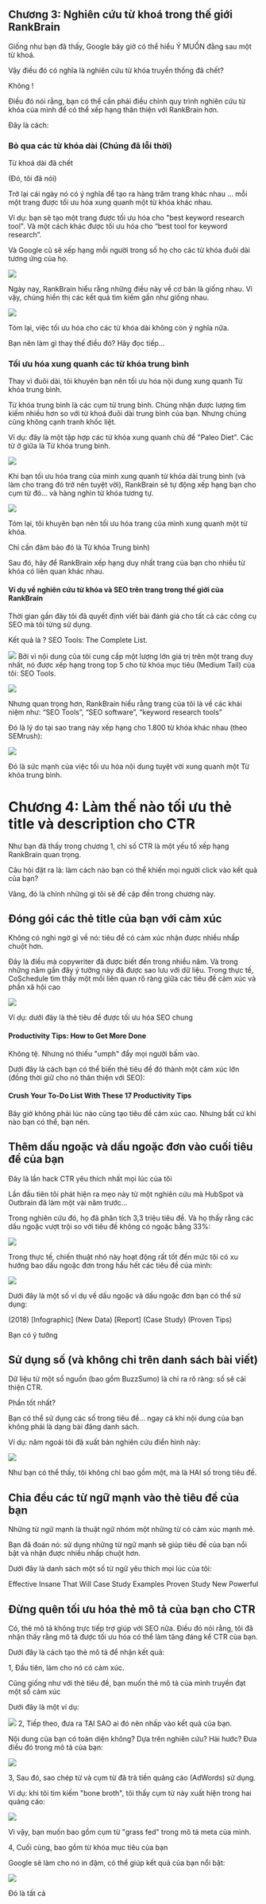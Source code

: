## Chương 3: Nghiên cứu từ khoá trong thế giới RankBrain

Giống như bạn đã thấy, Google bây giờ có thể hiểu Ý MUỐN đằng sau một từ khoá.

Vậy điều đó có nghĩa là nghiên cứu từ khóa truyền thống đã chết?

Không !

Điều đó nói rằng, bạn có thể cần phải điều chỉnh quy trình nghiên cứu từ khóa của mình để có thể xếp hạng thân thiện với RankBrain hơn.

Đây là cách: 

### Bỏ qua các từ khóa dài (Chúng đã lỗi thời)

Từ khoá dài đã chết

(Đó, tôi đã nói)

Trở lại cái ngày nó có ý nghĩa để tạo ra hàng trăm trang khác nhau ... mỗi một trang được tối ưu hóa xung quanh một từ khóa khác nhau.

Ví dụ: bạn sẽ tạo một trang được tối ưu hóa cho "best keyword research tool". Và một cách khác được tối ưu hóa cho “best tool for keyword research”.

Và Google cũ sẽ xếp hạng mỗi người trong số họ cho các từ khóa đuôi dài tương ứng của họ.

![](https://cdn-backlinko.pressidium.com/wp-content/uploads/2017/11/3_2_best-keyword-research-tool.png)

Ngày nay, RankBrain hiểu rằng những điều này về cơ bản là giống nhau. Vì vậy, chúng hiển thị các kết quả tìm kiếm gần như giống nhau.

![](https://cdn-backlinko.pressidium.com/wp-content/uploads/2017/11/3_3_identical-results.png)

Tóm lại, việc tối ưu hóa cho các từ khóa dài không còn ý nghĩa nữa.

Bạn nên làm gì thay thế điều đó? Hãy đọc tiếp…

### Tối ưu hóa xung quanh các từ khóa trung bình

Thay vì đuôi dài, tôi khuyên bạn nên tối ưu hóa nội dung xung quanh Từ khóa trung bình.

Từ khóa trung bình là các cụm từ trung bình. Chúng nhận được lượng tìm kiếm nhiều hơn so với từ khoá đuôi dài trung bình của bạn. Nhưng chúng cũng không cạnh tranh khốc liệt.

Ví dụ: đây là một tập hợp các từ khóa xung quanh chủ đề "Paleo Diet". Các từ ở giữa là Từ khóa trung bình.

![](https://cdn-backlinko.pressidium.com/wp-content/uploads/2017/11/3_4_medium-tail-keywords.png)

Khi bạn tối ưu hóa trang của mình xung quanh từ khóa dài trung bình (và làm cho trang đó trở nên tuyệt vời), RankBrain sẽ tự động xếp hạng bạn cho cụm từ đó… và hàng nghìn từ khóa tương tự.

![](https://cdn-backlinko.pressidium.com/wp-content/uploads/2017/11/3_5_similar-keywords.png)

Tóm lại, tôi khuyên bạn nên tối ưu hóa trang của mình xung quanh một từ khóa.

Chỉ cần đảm bảo đó là Từ khóa Trung bình)

Sau đó, hãy để RankBrain xếp hạng duy nhất trang của bạn cho nhiều từ khóa có liên quan khác nhau.

#### Ví dụ về nghiên cứu từ khóa và SEO trên trang trong thế giới của RankBrain

Thời gian gần đây tôi đã quyết định viết bài đánh giá cho tất cả các công cụ SEO mà tôi từng sử dụng.

Kết quả là ? SEO Tools: The Complete List.

![](https://cdn-backlinko.pressidium.com/wp-content/uploads/2017/11/3_6_seo-tools-complete-list.png)
Bởi vì nội dung của tôi cung cấp một lượng lớn giá trị trên một trang duy nhất, nó được xếp hạng trong top 5 cho từ khóa mục tiêu (Medium Tail) của tôi: SEO Tools.

![](https://cdn-backlinko.pressidium.com/wp-content/uploads/2017/11/3_7_seo-tools.png)

Nhưng quan trọng hơn, RankBrain hiểu rằng trang của tôi là về các khái niệm như: “SEO Tools”, “SEO software”, “keyword research tools”

Đó là lý do tại sao trang này xếp hạng cho 1.800 từ khóa khác nhau (theo SEMrush):

![](https://cdn-backlinko.pressidium.com/wp-content/uploads/2017/11/3_8_semrush.png)

Đó là sức mạnh của việc tối ưu hóa nội dung tuyệt vời xung quanh một Từ khóa trung bình.


# Chương 4: Làm thế nào tối ưu thẻ title và description cho CTR

Như bạn đã thấy trong chương 1, chỉ số CTR là một yếu tố xếp hạng RankBrain quan trọng.

Câu hỏi đặt ra là: làm cách nào bạn có thể khiến mọi người click vào kết quả của bạn?

Vâng, đó là chính những gì tôi sẽ đề cập đến trong chương này.

## Đóng gói các thẻ title của bạn với cảm xúc

Không có nghi ngờ gì về nó: tiêu đề có cảm xúc nhận được nhiều nhấp chuột hơn.

Đây là điều mà copywriter đã được biết đến trong nhiều năm. Và trong những năm gần đây ý tưởng này đã được sao lưu với dữ liệu. Trong thực tế, CoSchedule tìm thấy một mối liên quan rõ ràng giữa các tiêu đề cảm xúc và phần xã hội cao

![](https://cdn-backlinko.pressidium.com/wp-content/uploads/2017/11/4_2_emotional-value.png)

Ví dụ: dưới đây là thẻ tiêu đề được tối ưu hóa SEO chung

#### Productivity Tips: How to Get More Done

Không tệ. Nhưng nó thiếu "umph" đẩy mọi người bấm vào.

Dưới đây là cách bạn có thể biến thẻ tiêu đề đó thành một cảm xúc lớn (đồng thời giữ cho nó thân thiện với SEO):

#### Crush Your To-Do List With These 17 Productivity Tips

Bây giờ không phải lúc nào cũng tạo tiêu đề cảm xúc cao. Nhưng bất cứ khi nào bạn có thể, bạn nên.

## Thêm dấu ngoặc và dấu ngoặc đơn vào cuối tiêu đề của bạn

Đây là lần hack CTR yêu thích nhất mọi lúc của tôi

Lần đầu tiên tôi phát hiện ra mẹo này từ một nghiên cứu mà HubSpot và Outbrain đã làm một vài năm trước…

Trong nghiên cứu đó, họ đã phân tích 3,3 triệu tiêu đề. Và họ thấy rằng các dấu ngoặc vượt trội so với tiêu đề không có ngoặc bằng 33%:

![](https://cdn-backlinko.pressidium.com/wp-content/uploads/2017/11/4_3_titles-with-brackets.png)

Trong thực tế, chiến thuật nhỏ này hoạt động rất tốt đến mức tôi có xu hướng bao dấu ngoặc đơn trong hầu hết các tiêu đề của mình:

![](https://cdn-backlinko.pressidium.com/wp-content/uploads/2017/11/4_5_titles-with-parentheses.png)

Dưới đây là một số ví dụ về dấu ngoặc và dấu ngoặc đơn bạn có thể sử dụng:

(2018)
[Infographic] (New Data)
[Report] (Case Study)
(Proven Tips)

Bạn có ý tưởng

## Sử dụng số (và không chỉ trên danh sách bài viết)

Dữ liệu từ một số nguồn (bao gồm BuzzSumo) là chỉ ra rõ ràng: số sẽ cải thiện CTR.

Phần tốt nhất?

Bạn có thể sử dụng các số trong tiêu đề… ngay cả khi nội dung của bạn không phải là dạng bài đăng danh sách.

Ví dụ: năm ngoái tôi đã xuất bản nghiên cứu điển hình này:

![](https://cdn-backlinko.pressidium.com/wp-content/uploads/2017/11/4_6_titles-with-numbers.png)

Như bạn có thể thấy, tôi không chỉ bao gồm một, mà là HAI số trong tiêu đề.

## Chia đều các từ ngữ mạnh vào thẻ tiêu đề của bạn

Những từ ngữ mạnh là thuật ngữ nhóm một những từ có cảm xúc mạnh mẽ.

Bạn đã đoán nó: sử dụng những từ ngữ mạnh sẽ giúp tiêu đề của bạn nổi bật và nhận được nhiều nhấp chuột hơn.

Dưới đây là danh sách một số từ ngữ yêu thích mọi lúc của tôi:

Effective
Insane
That Will Case Study
Examples
Proven Study
New
Powerful

## Đừng quên tối ưu hóa thẻ mô tả của bạn cho CTR

Có, thẻ mô tả không trực tiếp trợ giúp với SEO nữa. Điều đó nói rằng, tôi đã nhận thấy rằng mô tả được tối ưu hóa có thể làm tăng đáng kể CTR của bạn.

Dưới đây là cách tạo thẻ mô tả để nhận kết quả:

1, Đầu tiên, làm cho nó có cảm xúc.

Cũng giống như với thẻ tiêu đề, bạn muốn thẻ mô tả của mình truyền đạt một số cảm xúc

Dưới đây là một ví dụ:

![](https://cdn-backlinko.pressidium.com/wp-content/uploads/2017/11/4_7_add-emotion-to-titles.png)
2, Tiếp theo, đưa ra TẠI SAO ai đó nên nhấp vào kết quả của bạn.

Nội dung của bạn có toàn diện không? Dựa trên nghiên cứu? Hài hước? Đưa điều đó trong mô tả của bạn:

![](https://cdn-backlinko.pressidium.com/wp-content/uploads/2017/11/4_8_sell-your-blog-post.png)

3, Sau đó, sao chép từ và cụm từ đã trả tiền quảng cáo (AdWords) sử dụng.

Ví dụ: khi tôi tìm kiếm "bone broth", tôi thấy cụm từ này xuất hiện trong hai quảng cáo:

![](https://cdn-backlinko.pressidium.com/wp-content/uploads/2017/11/4_9_ad-words-and-phrases.png)

Vì vậy, bạn muốn bao gồm cụm từ "grass fed" trong mô tả meta của mình.

4, Cuối cùng, bao gồm từ khóa mục tiêu của bạn

Google sẽ làm cho nó in đậm, có thể giúp kết quả của bạn nổi bật:

![](https://cdn-backlinko.pressidium.com/wp-content/uploads/2017/11/4_10_include-target-keyword.png)

Đó là tất cả



